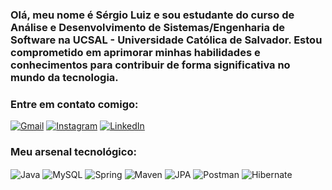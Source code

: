 ### Olá, meu nome é Sérgio Luiz e sou estudante do curso de Análise e Desenvolvimento de Sistemas/Engenharia de Software na UCSAL - Universidade Católica de Salvador. Estou comprometido em aprimorar minhas habilidades e conhecimentos para contribuir de forma significativa no mundo da tecnologia.

### Entre em contato comigo:
[![Gmail](https://img.shields.io/badge/Gmail-D14836?style=for-the-badge&logo=gmail&logoColor=white)](https://mail.google.com/mail/u/0/?tab=rm&ogbl#inbox)
[![Instagram](https://img.shields.io/badge/Instagram-E4405F?style=for-the-badge&logo=instagram&logoColor=white)](https://www.instagram.com/serjo.__/)
[![LinkedIn](https://img.shields.io/badge/LinkedIn-0077B5?style=for-the-badge&logo=linkedin&logoColor=white)](https://www.linkedin.com/in/sergio-luiz-02a314287/)

### Meu arsenal tecnológico:
<div style="display:inline_block">
    <img align="center" alt="Java" src="https://img.icons8.com/color/96/000000/java-coffee-cup-logo--v1.png"/>
    <img align="center" alt="MySQL" src="https://img.icons8.com/color/96/000000/mysql-logo.png"/>
    <img align="center" alt="Spring" src="https://img.icons8.com/color/96/000000/spring-logo.png"/>
    <img align="center" alt="Maven" src="https://img.icons8.com/ios-filled/100/000000/maven-ios.png"/>
    <img align="center" alt="JPA" src="https://img.icons8.com/external-becris-lineal-color-becris/96/000000/external-data-science-data-science-becris-lineal-color-becris.png"/>
    <img align="center" alt="Postman" src="https://img.icons8.com/dusk/96/000000/postman-api.png"/>
    <img align="center" alt="Hibernate" src="https://img.icons8.com/color/96/000000/hibernate.png"/>
</div>






